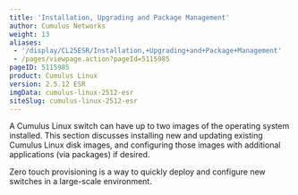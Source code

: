 ```yaml
---
title: 'Installation, Upgrading and Package Management'
author: Cumulus Networks
weight: 13
aliases:
 - '/display/CL25ESR/Installation,+Upgrading+and+Package+Management'
 - /pages/viewpage.action?pageId=5115985
pageID: 5115985
product: Cumulus Linux
version: 2.5.12 ESR
imgData: cumulus-linux-2512-esr
siteSlug: cumulus-linux-2512-esr
---
```

A Cumulus Linux switch can have up to two images of the operating system
installed. This section discusses installing new and updating existing
Cumulus Linux disk images, and configuring those images with additional
applications (via packages) if desired.

Zero touch provisioning is a way to quickly deploy and configure new
switches in a large-scale environment.
